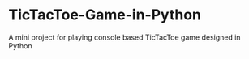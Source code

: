 # TicTacToe-Game-in-Python
A mini project for playing console based TicTacToe game designed in Python
